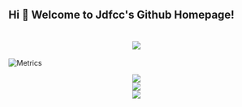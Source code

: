 ## Hi 🎉 Welcome to Jdfcc's Github Homepage!

<h1 align="center">  <img src="https://readme-typing-svg.herokuapp.com/?lines=console.log(%22Hello%2C%20World!%22);Hi  Welcome to Jdfcc's Github Homepage!&center=true&size=27"> </a> </h1>

![Metrics](https://metrics.lecoq.io/jdfcc?template=classic&base=header%2C%20activity%2C%20community%2C%20repositories%2C%20metadata&base.indepth=false&base.hireable=false&base.skip=false&config.timezone=Asia%2FHong_Kong)
<div align="center"> <img src="https://visitor-badge.glitch.me/badge?page_id=sun0225SUN" /> </div>


<div align="center"> <img src="https://github-profile-trophy.vercel.app/?username=sun0225SUN" /> </div>

<div align="center"> <img src="https://github-readme-streak-stats.herokuapp.com/?user=sun0225SUN" /> </div>

